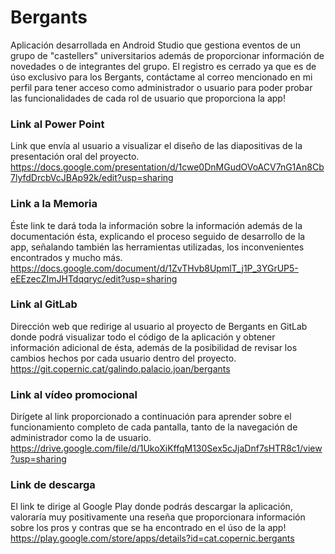 # Bergants
Aplicación desarrollada en Android Studio que gestiona eventos de un grupo de "castellers" universitarios además de proporcionar información de novedades o de integrantes del grupo. El registro es cerrado ya que es de úso exclusivo para los Bergants, contáctame al correo mencionado en mi perfil para tener acceso como administrador o usuario para poder probar las funcionalidades de cada rol de usuario que proporciona la app!

### Link al Power Point
Link que envía al usuario a visualizar el diseño de las diapositivas de la presentación oral del proyecto.
https://docs.google.com/presentation/d/1cwe0DnMGudOVoACV7nG1An8Cb7lyfdDrcbVcJBAp92k/edit?usp=sharing

### Link a la Memoria
Éste link te dará toda la información sobre la información además de la documentación ésta, explicando el proceso seguido de desarrollo de la app, señalando también las herramientas utilizadas, los inconvenientes encontrados y mucho más.
https://docs.google.com/document/d/1ZvTHvb8UpmlT_j1P_3YGrUP5-eEEzecZImJHTdqqryc/edit?usp=sharing

### Link al GitLab
Dirección web que redirige al usuario al proyecto de Bergants en GitLab donde podrá visualizar todo el código de la aplicación y obtener información adicional de ésta, además de la posibilidad de revisar los cambios hechos por cada usuario dentro del proyecto.
https://git.copernic.cat/galindo.palacio.joan/bergants

### Link al vídeo promocional
Dirígete al link proporcionado a continuación para aprender sobre el funcionamiento completo de cada pantalla, tanto de la navegación de administrador como la de usuario.
https://drive.google.com/file/d/1UkoXiKffqM130Sex5cJjaDnf7sHTR8c1/view?usp=sharing

### Link de descarga
El link te dirige al Google Play donde podrás descargar la aplicación, valoraría muy positivamente una reseña que proporcionara información sobre los pros y contras que se ha encontrado en el úso de la app!
https://play.google.com/store/apps/details?id=cat.copernic.bergants
